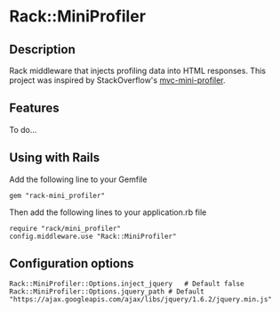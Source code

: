 # Rack::MiniProfiler

## Description

Rack middleware that injects profiling data into HTML responses. This project was inspired by StackOverflow's [mvc-mini-profiler](http://code.google.com/p/mvc-mini-profiler/).

## Features

To do...

## Using with Rails

Add the following line to your Gemfile

	gem "rack-mini_profiler"

Then add the following lines to your application.rb file

	require "rack/mini_profiler"
	config.middleware.use "Rack::MiniProfiler"
	
## Configuration options

	Rack::MiniProfiler::Options.inject_jquery	# Default false
	Rack::MiniProfiler::Options.jquery_path # Default "https://ajax.googleapis.com/ajax/libs/jquery/1.6.2/jquery.min.js"